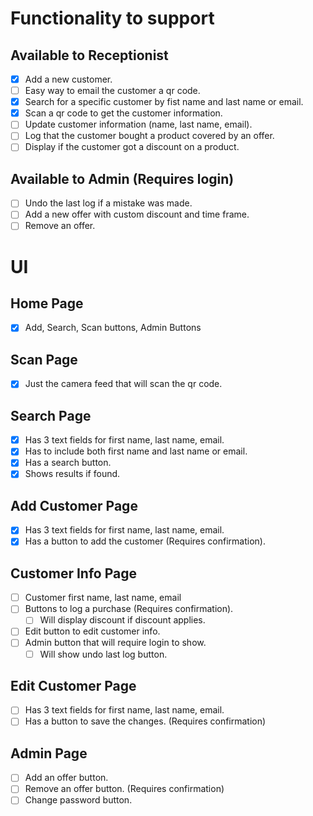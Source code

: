 # Functionality to support

## Available to Receptionist

-   [x] Add a new customer.
-   [ ] Easy way to email the customer a qr code.
-   [x] Search for a specific customer by fist name and last name or email.
-   [x] Scan a qr code to get the customer information.
-   [ ] Update customer information (name, last name, email).
-   [ ] Log that the customer bought a product covered by an offer.
-   [ ] Display if the customer got a discount on a product.

## Available to Admin (Requires login)

-   [ ] Undo the last log if a mistake was made.
-   [ ] Add a new offer with custom discount and time frame.
-   [ ] Remove an offer.

# UI

## Home Page

-   [x] Add, Search, Scan buttons, Admin Buttons

## Scan Page

-   [x] Just the camera feed that will scan the qr code.

## Search Page

-   [x] Has 3 text fields for first name, last name, email.
-   [x] Has to include both first name and last name or email.
-   [x] Has a search button.
-   [x] Shows results if found.

## Add Customer Page

-   [x] Has 3 text fields for first name, last name, email.
-   [x] Has a button to add the customer (Requires confirmation).

## Customer Info Page

-   [ ] Customer first name, last name, email
-   [ ] Buttons to log a purchase (Requires confirmation).
    -   [ ] Will display discount if discount applies.
-   [ ] Edit button to edit customer info.
-   [ ] Admin button that will require login to show.
    -   [ ] Will show undo last log button.

## Edit Customer Page

-   [ ] Has 3 text fields for first name, last name, email.
-   [ ] Has a button to save the changes. (Requires confirmation)

## Admin Page

-   [ ] Add an offer button.
-   [ ] Remove an offer button. (Requires confirmation)
-   [ ] Change password button.
